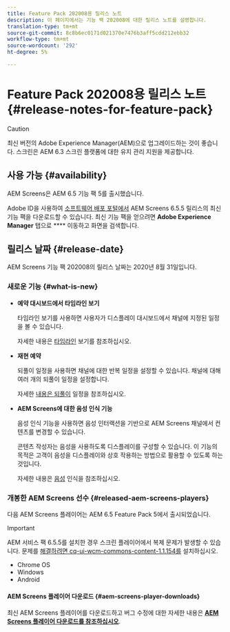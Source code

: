 ```yaml
---
title: Feature Pack 202008용 릴리스 노트
description: 이 페이지에서는 기능 팩 202008에 대한 릴리스 노트를 설명합니다.
translation-type: tm+mt
source-git-commit: 8c8b6ec0171d021370e7476b3aff5cdd212ebb32
workflow-type: tm+mt
source-wordcount: '292'
ht-degree: 5%

---
```



# Feature Pack 202008용 릴리스 노트 {#release-notes-for-feature-pack}

>[!CAUTION]
>
>최신 버전의 Adobe Experience Manager(AEM)으로 업그레이드하는 것이 좋습니다. 스크린은 AEM 6.3 스크린 플랫폼에 대한 유지 관리 지원을 제공합니다.

## 사용 가능 {#availability}

AEM Screens은 AEM 6.5 기능 팩 5를 출시했습니다.

Adobe ID을 사용하여 [소프트웨어 배포 포털에서](https://experience.adobe.com/#/downloads/content/software-distribution/en/aem.html) AEM Screens 6.5.5 릴리스의 최신 기능 팩을 다운로드할 수 있습니다. 최신 기능 팩을 얻으려면 **Adobe Experience Manager** 탭으로 **** 이동하고 화면을 검색합니다.

## 릴리스 날짜 {#release-date}

AEM Screens 기능 팩 202008의 릴리스 날짜는 2020년 8월 31일입니다.

### 새로운 기능 {#what-is-new}

* **예약 대시보드에서 타임라인 보기**

   타임라인 보기를 사용하면 사용자가 디스플레이 대시보드에서 채널에 지정된 일정을 볼 수 있습니다.

   자세한 내용은 [타임라인](/help/user-guide/channel-assignment-latest-fp.md#timeline-view) 보기를 참조하십시오.

* **재현 예약**

   되풀이 일정을 사용하면 채널에 대한 반복 일정을 설정할 수 있습니다. 채널에 대해 여러 개의 되풀이 일정을 설정합니다.

   자세한 [내용은 되풀이](/help/user-guide/channel-assignment-latest-fp.md#recurrence-schedule) 일정을 참조하십시오.

* **AEM Screens에 대한 음성 인식 기능**

   음성 인식 기능을 사용하면 음성 인터랙션을 기반으로 AEM Screens 채널에서 컨텐츠를 변경할 수 있습니다.

   콘텐츠 작성자는 음성을 사용하도록 디스플레이를 구성할 수 있습니다. 이 기능의 목적은 고객이 음성을 디스플레이와 상호 작용하는 방법으로 활용할 수 있도록 하는 것입니다.

   자세한 내용은 [음성](voice-recognition.md) 인식을 참조하십시오.

### 개봉한 AEM Screens 선수 {#released-aem-screens-players}

다음 AEM Screens 플레이어는 AEM 6.5 Feature Pack 5에서 출시되었습니다.

>[!IMPORTANT]
>AEM 서비스 팩 6.5.5를 설치한 경우 스크린 플레이어에서 복제 문제가 발생할 수 있습니다. 문제를 [해결하려면 cq-ui-wcm-commons-content-1.1.154를](/help/user-guide/assets/cq-ui-wcm-commons-content-1.1.154.zip) 설치하십시오.

* Chrome OS
* Windows
* Android

#### AEM Screens 플레이어 다운로드  {#aem-screens-player-downloads}

최신 AEM Screens 플레이어를 다운로드하고 버그 수정에 대한 자세한 내용은 **[AEM Screens 플레이어 다운로드를 참조하십시오](https://download.macromedia.com/screens/)**.
